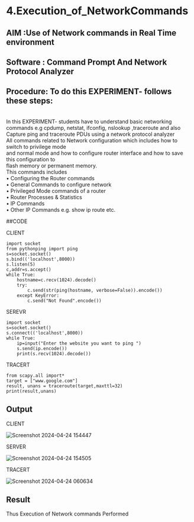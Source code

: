 # 4.Execution_of_NetworkCommands
## AIM :Use of Network commands in Real Time environment
## Software : Command Prompt And Network Protocol Analyzer
## Procedure: To do this EXPERIMENT- follows these steps:
<BR>
In this EXPERIMENT- students have to understand basic networking commands e.g cpdump, netstat, ifconfig, nslookup ,traceroute and also Capture ping and traceroute PDUs using a network protocol analyzer 
<BR>
All commands related to Network configuration which includes how to switch to privilege mode
<BR>
and normal mode and how to configure router interface and how to save this configuration to
<BR>
flash memory or permanent memory.
<BR>
This commands includes
<BR>
• Configuring the Router commands
<BR>
• General Commands to configure network
<BR>
• Privileged Mode commands of a router 
<BR>
• Router Processes & Statistics
<BR>
• IP Commands
<BR>
• Other IP Commands e.g. show ip route etc.
<BR>

##CODE

CLIENT
```
import socket 
from pythonping import ping 
s=socket.socket() 
s.bind(('localhost',8000)) 
s.listen(5) 
c,addr=s.accept() 
while True: 
    hostname=c.recv(1024).decode() 
    try: 
        c.send(str(ping(hostname, verbose=False)).encode()) 
    except KeyError: 
        c.send("Not Found".encode())
```
SEREVR
```
import socket 
s=socket.socket() 
s.connect(('localhost',8000)) 
while True: 
    ip=input("Enter the website you want to ping ") 
    s.send(ip.encode()) 
    print(s.recv(1024).decode()) 
```
TRACERT
```
from scapy.all import* 
target = ["www.google.com"] 
result, unans = traceroute(target,maxttl=32) 
print(result,unans) 
```
## Output
CLIENT

![Screenshot 2024-04-24 154447](https://github.com/mades2112/4.Execution_of_NetworkCommends/assets/152461996/238c9283-2f77-4bc3-8c9a-e5e04812e49d)


SERVER

![Screenshot 2024-04-24 154505](https://github.com/mades2112/4.Execution_of_NetworkCommends/assets/152461996/4b7a9d02-cee4-4c56-827c-99255e872494)


TRACERT

![Screenshot 2024-04-24 060634](https://github.com/mades2112/4.Execution_of_NetworkCommends/assets/152461996/a1ee8b77-f64c-4f02-b376-5ae61da26a91)


## Result
Thus Execution of Network commands Performed 
